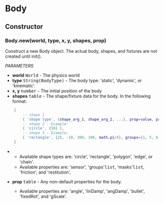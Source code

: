 Body
====

Constructor
-----------

### Body.new(world, type, x, y, shapes, prop)
Construct a new Body object. The actual body, shapes, and fixtures are not created until init().

_PARAMETERS_
* __world__ <kbd>World</kbd> - The physics world
* __type__ <kbd>String(BodyType)</kbd> - The body type: 'static', 'dynamic', or 'kinematic'.
* __x, y__ <kbd>number</kbd> - The initial position of the body
* __shapes__ <kbd>table</kbd> - The shape/fixture data for the body. In the following format:
```lua
	{
		-- shape 1
		{ 'shape type', {shape_arg_1, shape_arg_2, ...}, prop=value, prop2=value2, ... },
		-- shape 2 - Example:
		{ 'circle', {50} },
		-- shape 3 - Example:
		{ 'rectangle', {25, -10, 300, 100, math.pi/4}, groups={1, 5, 6, 7}, masks={3}, density=5}
	}
```
*
	* Available shape types are: 'circle', 'rectangle', 'polygon', 'edge', or 'chain'.
	* Available properties are: 'sensor', 'groups'<kbd>list</kbd>, 'masks'<kbd>list</kbd>, 'friction', and 'restitution',

* __prop__ <kbd>table</kbd> - Any non-default properties for the body.
	* Available properties are: 'angle', 'linDamp', 'angDamp', 'bullet', 'fixedRot', and 'gScale'.